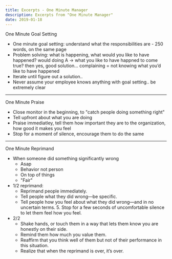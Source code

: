 ```yaml
---
title: Excerpts - One Minute Manager
description: Excerpts from "One Minute Manager"
date: 2019-01-18
---
```


One Minute Goal Setting

- One minute goal setting: understand what the responsibilities are - 250 words, on the same page
- Problem solving: what is happening, what would you like to have happened? would doing A -> what you like to have happned to come true? then yes, good solution… complaining = not knowing what you’d like to have happened
- Iterate until figure out a solution..
- Never assume your employee knows anything with goal setting.. be extremely clear

* * *

One Minute Praise

- Close monitor in the beginning, to "catch people doing something right"
- Tell upfront about what you are doing
- Praise immediatley, tell them how important they are to the organization, how good it makes you feel
- Stop for a moment of silence, encourage them to do the same

* * *

One Minute Reprimand

- When someone did something significantly wrong
    - Asap
    - Behavior not person
    - On top of things
    - "Fair"
- 1/2 reprimand:
    - Reprimand people immediately.
    - Tell people what they did wrong—be specific.
    - Tell people how you feel about what they did wrong—and in no uncertain terms. 5. Stop for a few seconds of uncomfortable silence to let them feel how you feel.
- 2/2
    - Shake hands, or touch them in a way that lets them know you are honestly on their side.
    - Remind them how much you value them.
    - Reaffirm that you think well of them but not of their performance in this situation.
    - Realize that when the reprimand is over, it’s over.